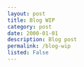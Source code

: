 ```yaml
---
layout: post
title: Blog WIP
category: post
date: 2000-01-01
description: Blog post
permalink: /blog-wip
listed: False
---
```

